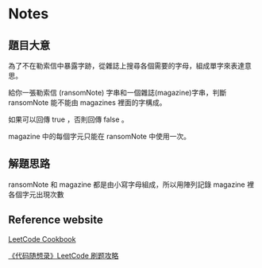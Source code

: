 # Notes

## 題目大意

為了不在勒索信中暴露字跡，從雜誌上搜尋各個需要的字母，組成單字來表達意思。

給你一張勒索信 (ransomNote) 字串和一個雜誌(magazine)字串，判斷 ransomNote 能不能由 magazines 裡面的字構成。

如果可以回傳 true ，否則回傳 false 。

magazine 中的每個字元只能在 ransomNote 中使用一次。

## 解題思路

ransomNote 和 magazine 都是由小寫字母組成，所以用陣列記錄 magazine 裡各個字元出現次數

## Reference website

[LeetCode Cookbook](https://books.halfrost.com/leetcode/ChapterFour/0300~0399/0383.Ransom-Note/)


[《代码随想录》LeetCode 刷题攻略](https://github.com/youngyangyang04/leetcode-master/blob/master/problems/0383.%E8%B5%8E%E9%87%91%E4%BF%A1.md)
